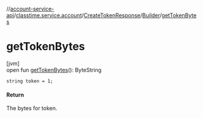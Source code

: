 //[account-service-api](../../../../index.md)/[classtime.service.account](../../index.md)/[CreateTokenResponse](../index.md)/[Builder](index.md)/[getTokenBytes](get-token-bytes.md)

# getTokenBytes

[jvm]\
open fun [getTokenBytes](get-token-bytes.md)(): ByteString

`string token = 1;`

#### Return

The bytes for token.
